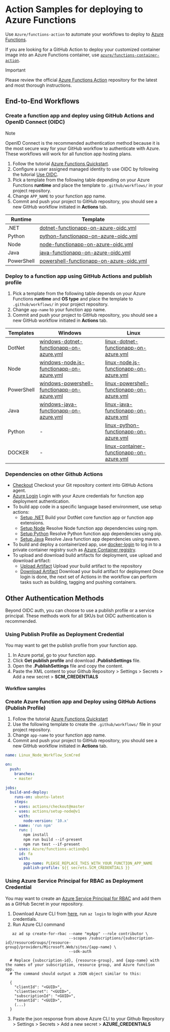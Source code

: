 # Action Samples for deploying to Azure Functions

Use `Azure/functions-action` to automate your workflows to deploy to [Azure Functions](https://azure.microsoft.com/en-us/services/functions/).

If you are looking for a GitHub Action to deploy your customized container image into an Azure Functions container, use [`azure/functions-container-action`](https://github.com/Azure/functions-container-action).

> [!IMPORTANT]
> Please review the official [Azure Functions Action](https://github.com/Azure/functions-action) repository for the latest and most thorough instructions.

## End-to-End Workflows

### Create a function app and deploy using GitHub Actions and OpenID Connect (OIDC)

> [!NOTE]
> OpenID Connect is the recommended authentication method because it is the most secure way for your GitHub workflow to authenticate with Azure. These workflows will work for all function app hosting plans.

1. Follow the tutorial [Azure Functions Quickstart](https://docs.microsoft.com/en-us/azure/azure-functions/functions-create-first-function-vs-code).
1. Configure a user assigned managed identity to use OIDC by following the tutorial [Use OIDC](https://github.com/Azure/functions-action#use-oidc-recommended).
1. Pick a template from the following table depending on your Azure Functions **runtime** and place the template to `.github/workflows/` in your project repository.
1. Change `APP_NAME` to your function app name.
1. Commit and push your project to GitHub repository, you should see a new GitHub workflow initiated in **Actions** tab.

| Runtime    | Template |
|------------|----------|
| .NET       | [dotnet-functionapp-on-azure-oidc.yml](https://github.com/Azure/actions-workflow-samples/blob/master/FunctionApp/oidc-auth-samples/flex-dotnet-functionapp-on-azure.yml) |
| Python     | [python-functionapp-on-azure-oidc.yml](https://github.com/Azure/actions-workflow-samples/blob/master/FunctionApp/oidc-auth-samples/flex-python-functionapp-on-azure.yml) |
| Node       | [node-functionapp-on-azure-oidc.yml](https://github.com/Azure/actions-workflow-samples/blob/master/FunctionApp/oidc-auth-samples/flex-node-functionapp-on-azure.yml) |
| Java       | [java-functionapp-on-azure-oidc.yml](https://github.com/Azure/actions-workflow-samples/blob/master/FunctionApp/oidc-auth-samples/flex-java-functionapp-on-azure.yml) |
| PowerShell | [powershell-functionapp-on-azure-oidc.yml](https://github.com/Azure/actions-workflow-samples/blob/master/FunctionApp/oidc-auth-samples/flex-powershell-functionapp-on-azure.yml) |

### Deploy to a function app using GitHub Actions and publish profile

1. Pick a template from the following table depends on your Azure Functions **runtime** and **OS type** and place the template to `.github/workflows/` in your project repository.
2. Change `app-name` to your function app name.
3. Commit and push your project to GitHub repository, you should see a new GitHub workflow initiated in **Actions** tab.

| Templates  | Windows |  Linux |
|------------|---------|--------|
| DotNet     | [windows-dotnet-functionapp-on-azure.yml](https://github.com/Azure/actions-workflow-samples/blob/master/FunctionApp/windows-dotnet-functionapp-on-azure.yml) | [linux-dotnet-functionapp-on-azure.yml](https://github.com/Azure/actions-workflow-samples/blob/master/FunctionApp/linux-dotnet-functionapp-on-azure.yml) |
| Node       | [windows-node.js-functionapp-on-azure.yml](https://github.com/Azure/actions-workflow-samples/blob/master/FunctionApp/windows-node.js-functionapp-on-azure.yml) | [linux-node.js-functionapp-on-azure.yml](https://github.com/Azure/actions-workflow-samples/blob/master/FunctionApp/linux-node.js-functionapp-on-azure.yml) |
| PowerShell | [windows-powershell-functionapp-on-azure.yml](https://github.com/Azure/actions-workflow-samples/blob/master/FunctionApp/windows-powershell-functionapp-on-azure.yml) | [linux-powershell-functionapp-on-azure.yml](https://github.com/Azure/actions-workflow-samples/blob/master/FunctionApp/linux-powershell-functionapp-on-azure.yml) |
| Java       | [windows-java-functionapp-on-azure.yml](https://github.com/Azure/actions-workflow-samples/blob/master/FunctionApp/windows-java-functionapp-on-azure.yml) | [linux-java-functionapp-on-azure.yml](https://github.com/Azure/actions-workflow-samples/blob/master/FunctionApp/linux-java-functionapp-on-azure.yml) |
| Python     | - | [linux-python-functionapp-on-azure.yml](https://github.com/Azure/actions-workflow-samples/blob/master/FunctionApp/linux-python-functionapp-on-azure.yml) |
| DOCKER     | - | [linux-container-functionapp-on-azure.yml](https://github.com/Azure/actions-workflow-samples/blob/master/FunctionApp/linux-container-functionapp-on-azure.yml) |

### Dependencies on other Github Actions

* [Checkout](https://github.com/actions/checkout) Checkout your Git repository content into GitHub Actions agent.
* [Azure Login](https://github.com/Azure/actions) Login with your Azure credentials for function app deployment authentication.
* To build app code in a specific language based environment, use setup actions:
  * [Setup .NET](https://github.com/actions/setup-dotnet) Build your DotNet core function app or function app extensions.
  * [Setup Node](https://github.com/actions/setup-node) Resolve Node function app dependencies using npm.
  * [Setup Python](https://github.com/actions/setup-python) Resolve Python function app dependencies using pip.
  * [Setup Java](https://github.com/actions/setup-java) Resolve Java function app dependencies using maven.
* To build and deploy a containerized app, use [docker-login](https://github.com/Azure/docker-login) to log in to a private container registry such as [Azure Container registry](https://azure.microsoft.com/en-us/services/container-registry/).
* To upload and download build artifacts for deployment, use upload and download artifact:
  * [Upload Artifact](https://github.com/actions/upload-artifact) Upload your build artifact to the repository
  * [Download Artifact](https://github.com/actions/download-artifact) Download your build artifact for deployment
Once login is done, the next set of Actions in the workflow can perform tasks such as building, tagging and pushing containers.

## Other Authentication Methods

Beyond OIDC auth, you can choose to use a publish profile or a service principal. These methods work for all SKUs but OIDC authentication is recommended.

### Using Publish Profile as Deployment Credential

You may want to get the publish profile from your function app.

1. In Azure portal, go to your function app.
2. Click **Get publish profile** and download **.PublishSettings** file.
3. Open the **.PublishSettings** file and copy the content.
4. Paste the XML content to your Github Repository > Settings > Secrets > Add a new secret > **SCM_CREDENTIALS**

#### Workflow samples

### Create Azure function app and Deploy using GitHub Actions (Publish Profile)

1. Follow the tutorial [Azure Functions Quickstart](https://docs.microsoft.com/en-us/azure/azure-functions/functions-create-first-function-vs-code)
2. Use the following template to create the `.github/workflows/` file in your project repository.
3. Change `app-name` to your function app name.
4. Commit and push your project to GitHub repository, you should see a new GitHub workflow initiated in **Actions** tab.

```yaml
name: Linux_Node_Workflow_ScmCred

on:
  push:
    branches:
    - master

jobs:
  build-and-deploy:
    runs-on: ubuntu-latest
    steps:
    - uses: actions/checkout@master
    - uses: actions/setup-node@v1
      with:
        node-version: '10.x'
    - name: 'run npm'
      run: |
        npm install
        npm run build --if-present
        npm run test --if-present
    - uses: Azure/functions-action@v1
      id: fa
      with:
        app-name: PLEASE_REPLACE_THIS_WITH_YOUR_FUNCTION_APP_NAME
        publish-profile: ${{ secrets.SCM_CREDENTIALS }}

```

### Using Azure Service Principal for RBAC as Deployment Credential

You may want to create an [Azure Service Principal for RBAC](https://docs.microsoft.com/en-us/azure/role-based-access-control/overview) and add them as a GitHub Secret in your repository.

1. Download Azure CLI from [here](https://docs.microsoft.com/en-us/cli/azure/install-azure-cli?view=azure-cli-latest), run `az login` to login with your Azure credentials.
2. Run Azure CLI command

```cli
   az ad sp create-for-rbac --name "myApp" --role contributor \
                            --scopes /subscriptions/{subscription-id}/resourceGroups/{resource-group}/providers/Microsoft.Web/sites/{app-name} \
                            --sdk-auth

  # Replace {subscription-id}, {resource-group}, and {app-name} with the names of your subscription, resource group, and Azure function app.
  # The command should output a JSON object similar to this:

  {
    "clientId": "<GUID>",
    "clientSecret": "<GUID>",
    "subscriptionId": "<GUID>",
    "tenantId": "<GUID>",
    (...)
  }
```

3. Paste the json response from above Azure CLI to your Github Repository > Settings > Secrets > Add a new secret > **AZURE_CREDENTIALS**
